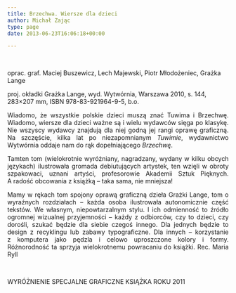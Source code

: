 ```yaml
---
title: Brzechwa. Wiersze dla dzieci
author: Michał Zając
type: page
date: 2013-06-23T16:06:18+00:00

---
```

<div>
  <p>
    &nbsp;
  </p>
  
  <p>
    oprac. graf. Maciej Buszewicz, Lech Majewski, Piotr Młodożeniec, Grażka Lange
  </p>
  
  <p>
    proj. okładki Grażka Lange, wyd. Wytwórnia, Warszawa 2010, s. 144, 283&#215;207 mm, ISBN 978-83-921964-9-5, b.o.
  </p>
  
  <p style="text-align: justify;">
    Wiadomo, że wszystkie polskie dzieci muszą znać Tuwima i Brzechwę. Wiadomo, wiersze dla dzieci ważne są i wielu wydawców sięga po klasykę. Nie wszyscy wydawcy znajdują dla niej godną jej rangi oprawę graficzną. Na szczęście, kilka lat po niezapomnianym <i>Tuwimie</i>, wydawnictwo Wytwórnia oddaje nam do rąk dopełniającego <i>Brzechwę</i>.
  </p>
  
  <p style="text-align: justify;">
    Tamten tom (wielokrotnie wyróżniany, nagradzany, wydany w kilku obcych językach) ilustrowała gromada debiutujących artystek, ten wzięli w obroty szpakowaci, uznani artyści, profesorowie Akademii Sztuk Pięknych. A radość obcowania z książką – taka sama, nie mniejsza!
  </p>
  
  <p style="text-align: justify;">
    Mamy w rękach tom spojony oprawą graficzną dzieła Grażki Lange, tom o wyraźnych rozdziałach – każda osoba ilustrowała autonomicznie część tekstów. We własnym, niepowtarzalnym stylu. I ich odmienność to źródło ogromnej wizualnej przyjemności – każdy z odbiorców, czy to dzieci, czy dorośli, szukać będzie dla siebie czegoś innego. Dla jednych będzie to design z recyklingu lub zabawy typograficzne. Dla innych – korzystanie z komputera jako pędzla i celowo uproszczone kolory i formy. Różnorodność ta sprzyja wielokrotnemu powracaniu do książki. Rec. Maria Ryll
  </p>
</div>

&nbsp;

WYRÓŻNIENIE SPECJALNE GRAFICZNE KSIĄŻKA ROKU 2011